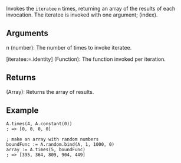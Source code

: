 Invokes the `iteratee` `n` times, returning an array of the results of each invocation. The iteratee is invoked with one argument; (index).


## Arguments
n (number): The number of times to invoke iteratee.

[iteratee:=.identity] (Function): The function invoked per iteration.


## Returns
(Array): Returns the array of results.

## Example
```autohotkey
A.times(4, A.constant(0))
; => [0, 0, 0, 0]

; make an array with random numbers
boundFunc := A.random.bind(A, 1, 1000, 0)
array := A.times(5, boundFunc)
; => [395, 364, 809, 904, 449]
```